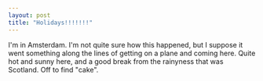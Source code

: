 ```yaml
---
layout: post
title: "Holidays!!!!!!!"
---
```

I'm in Amsterdam. I'm not quite sure how this happened, but I suppose it went
something along the lines of getting on a plane and coming here. Quite hot and
sunny here, and a good break from the rainyness that was Scotland. Off to find
"cake".

